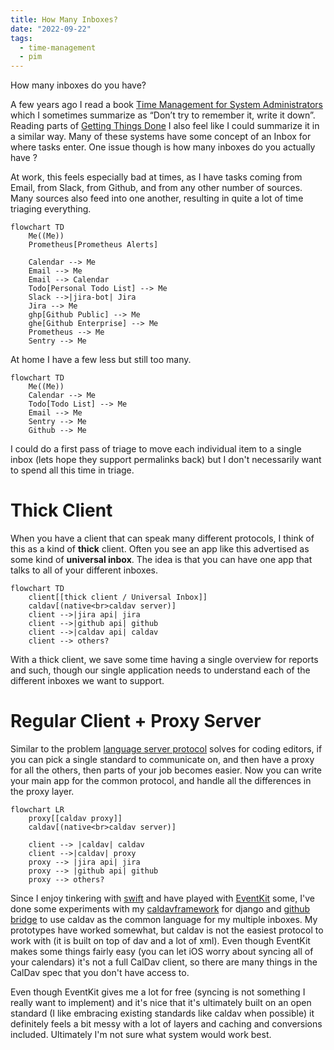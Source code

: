 ```yaml
---
title: How Many Inboxes?
date: "2022-09-22"
tags:
  - time-management
  - pim
---
```


How many inboxes do you have?

A few years ago I read a book [Time Management for System Administrators](https://www.oreilly.com/library/view/time-management-for/0596007833/) which I sometimes summarize as “Don’t try to remember it, write it down”. Reading parts of [Getting Things Done](https://gettingthingsdone.com/what-is-gtd/) I also feel like I could summarize it in a similar way. Many of these systems have some concept of an Inbox for where tasks enter. One issue though is how many inboxes do you actually have ?

At work, this feels especially bad at times, as I have tasks coming from Email, from Slack, from Github, and from any other number of sources. Many sources also feed into one another, resulting in quite a lot of time triaging everything.

```mermaid
flowchart TD
	Me((Me))
	Prometheus[Prometheus Alerts]

	Calendar --> Me
	Email --> Me
	Email --> Calendar
	Todo[Personal Todo List] --> Me
	Slack -->|jira-bot| Jira
	Jira --> Me
	ghp[Github Public] --> Me
	ghe[Github Enterprise] --> Me
	Prometheus --> Me
	Sentry --> Me
```

At home I have a few less but still too many.

```mermaid
flowchart TD
	Me((Me))
	Calendar --> Me
	Todo[Todo List] --> Me
	Email --> Me
	Sentry --> Me
	Github --> Me
```

I could do a first pass of triage to move each individual item to a single inbox (lets hope they support permalinks back) but I don't necessarily want to spend all this time in triage.

# Thick Client

When you have a client that can speak many different protocols, I think of this as a kind of **thick** client. Often you see an app like this advertised as some kind of **universal inbox**. The idea is that you can have one app that talks to all of your different inboxes.

```mermaid
flowchart TD
	client[[thick client / Universal Inbox]]
	caldav[(native<br>caldav server)]
	client -->|jira api| jira
	client -->|github api| github
	client -->|caldav api| caldav
	client --> others?
```

With a thick client, we save some time having a single overview for reports and such, though our single application needs to understand each of the different inboxes we want to support.

# Regular Client + Proxy Server

Similar to the problem [language server protocol] solves for coding editors, if you can pick a single standard to communicate on, and then have a proxy for all the others, then parts of your job becomes easier. Now you can write your main app for the common protocol, and handle all the differences in the proxy layer.

```mermaid
flowchart LR
	proxy[[caldav proxy]]
	caldav[(native<br>caldav server)]

	client --> |caldav| caldav
	client -->|caldav| proxy
	proxy --> |jira api| jira
	proxy --> |github api| github
	proxy --> others?
```

Since I enjoy tinkering with [swift] and have played with [EventKit] some, I've done some experiments with my [caldavframework] for django and [github bridge] to use caldav as the common language for my multiple inboxes. My prototypes have worked somewhat, but caldav is not the easiest protocol to work with (it is built on top of dav and a lot of xml). Even though EventKit makes some things fairly easy (you can let iOS worry about syncing all of your calendars) it's not a full CalDav client, so there are many things in the CalDav spec that you don't have access to.

Even though EventKit gives me a lot for free (syncing is not something I really want to implement) and it's nice that it's ultimately built on an open standard (I like embracing existing standards like caldav when possible) it definitely feels a bit messy with a lot of layers and caching and conversions included. Ultimately I'm not sure what system would work best.

[language server protocol]: https://langserver.org/
[caldavframework]: https://github.com/kfdm/caldavframework
[github bridge]: https://github.com/kfdm/ghi-bridge
[eventkit]: https://developer.apple.com/documentation/eventkit
[swift]: /tags/swift
